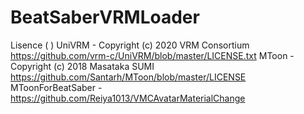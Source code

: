 # BeatSaberVRMLoader

Lisence
(  )
UniVRM - Copyright (c) 2020 VRM Consortium https://github.com/vrm-c/UniVRM/blob/master/LICENSE.txt
MToon - Copyright (c) 2018 Masataka SUMI https://github.com/Santarh/MToon/blob/master/LICENSE
MToonForBeatSaber - https://github.com/Reiya1013/VMCAvatarMaterialChange
